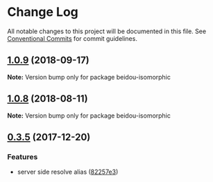 # Change Log

All notable changes to this project will be documented in this file.
See [Conventional Commits](https://conventionalcommits.org) for commit guidelines.

<a name="1.0.9"></a>
## [1.0.9](https://github.com/alibaba/beidou/tree/master/packages/beidou-isomorphic/compare/v1.0.8...v1.0.9) (2018-09-17)




**Note:** Version bump only for package beidou-isomorphic

<a name="1.0.8"></a>

## [1.0.8](https://github.com/alibaba/beidou/tree/master/packages/beidou-isomorphic/compare/v1.0.7...v1.0.8) (2018-08-11)

**Note:** Version bump only for package beidou-isomorphic

<a name="0.3.5"></a>

## [0.3.5](https://github.com/alibaba/beidou/tree/master/packages/beidou-isomorphic/compare/v0.3.4...v0.3.5) (2017-12-20)

### Features

* server side resolve alias ([82257e3](https://github.com/alibaba/beidou/tree/master/packages/beidou-isomorphic/commit/82257e3))
